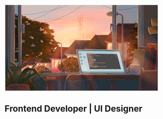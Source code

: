 <div align="center">
  <img alt="header" src="https://github.com/HopeeeX/HopeeeX/blob/main/assets/gif/Header.gif">
 </div>
 
 # Frontend Developer | UI Designer
